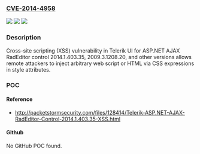 ### [CVE-2014-4958](https://cve.mitre.org/cgi-bin/cvename.cgi?name=CVE-2014-4958)
![](https://img.shields.io/static/v1?label=Product&message=n%2Fa&color=blue)
![](https://img.shields.io/static/v1?label=Version&message=n%2Fa&color=blue)
![](https://img.shields.io/static/v1?label=Vulnerability&message=n%2Fa&color=brighgreen)

### Description

Cross-site scripting (XSS) vulnerability in Telerik UI for ASP.NET AJAX RadEditor control 2014.1.403.35, 2009.3.1208.20, and other versions allows remote attackers to inject arbitrary web script or HTML via CSS expressions in style attributes.

### POC

#### Reference
- http://packetstormsecurity.com/files/128414/Telerik-ASP.NET-AJAX-RadEditor-Control-2014.1.403.35-XSS.html

#### Github
No GitHub POC found.

